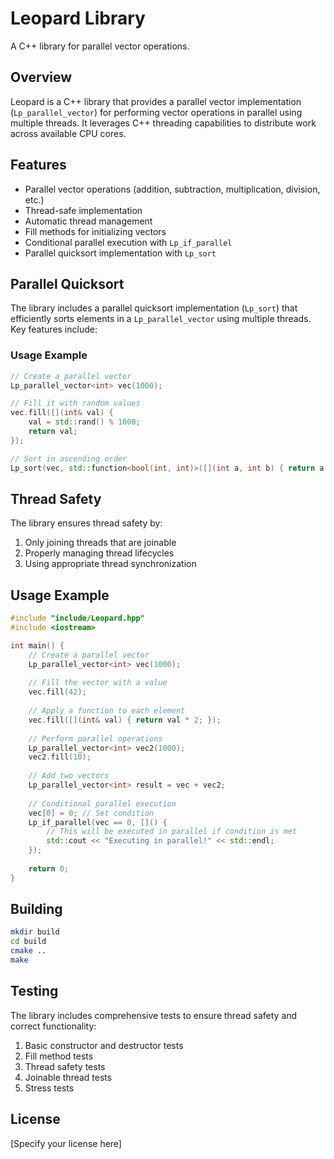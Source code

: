 # Leopard Library

A C++ library for parallel vector operations.

## Overview

Leopard is a C++ library that provides a parallel vector implementation (`Lp_parallel_vector`) for performing vector operations in parallel using multiple threads. It leverages C++ threading capabilities to distribute work across available CPU cores.

## Features

- Parallel vector operations (addition, subtraction, multiplication, division, etc.)
- Thread-safe implementation
- Automatic thread management
- Fill methods for initializing vectors
- Conditional parallel execution with `Lp_if_parallel`
- Parallel quicksort implementation with `Lp_sort`

## Parallel Quicksort

The library includes a parallel quicksort implementation (`Lp_sort`) that efficiently sorts elements in a `Lp_parallel_vector` using multiple threads. Key features include:

### Usage Example

```cpp
// Create a parallel vector
Lp_parallel_vector<int> vec(1000);

// Fill it with random values
vec.fill([](int& val) { 
    val = std::rand() % 1000; 
    return val;
});

// Sort in ascending order
Lp_sort(vec, std::function<bool(int, int)>([](int a, int b) { return a < b; }));
```

## Thread Safety

The library ensures thread safety by:

1. Only joining threads that are joinable
2. Properly managing thread lifecycles
3. Using appropriate thread synchronization

## Usage Example

```cpp
#include "include/Leopard.hpp"
#include <iostream>

int main() {
    // Create a parallel vector
    Lp_parallel_vector<int> vec(1000);
    
    // Fill the vector with a value
    vec.fill(42);
    
    // Apply a function to each element
    vec.fill([](int& val) { return val * 2; });
    
    // Perform parallel operations
    Lp_parallel_vector<int> vec2(1000);
    vec2.fill(10);
    
    // Add two vectors
    Lp_parallel_vector<int> result = vec + vec2;
    
    // Conditional parallel execution
    vec[0] = 0; // Set condition
    Lp_if_parallel(vec == 0, []() {
        // This will be executed in parallel if condition is met
        std::cout << "Executing in parallel!" << std::endl;
    });
    
    return 0;
}
```

## Building

```bash
mkdir build
cd build
cmake ..
make
```

## Testing

The library includes comprehensive tests to ensure thread safety and correct functionality:

1. Basic constructor and destructor tests
2. Fill method tests
3. Thread safety tests
4. Joinable thread tests
5. Stress tests

## License

[Specify your license here]
